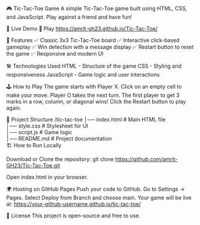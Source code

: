 🎮 Tic-Tac-Toe Game
A simple Tic-Tac-Toe game built using HTML, CSS, and JavaScript. Play against a friend and have fun!

🚀 Live Demo
🔗 Play https://amrit-gh23.github.io/Tic-Tac-Toe/

📌 Features
✅ Classic 3x3 Tic-Tac-Toe board
✅ Interactive click-based gameplay
✅ Win detection with a message display
✅ Restart button to reset the game
✅ Responsive and modern UI

🛠️ Technologies Used
HTML - Structure of the game
CSS - Styling and responsiveness
JavaScript - Game logic and user interactions

🕹️ How to Play
The game starts with Player X.
Click on an empty cell to make your move.
Player O takes the next turn.
The first player to get 3 marks in a row, column, or diagonal wins!
Click the Restart button to play again.

📂 Project Structure
/tic-tac-toe
│── index.html    # Main HTML file  
│── style.css     # Stylesheet for UI  
│── script.js     # Game logic  
│── README.md     # Project documentation  
🏗️ How to Run Locally

Download or Clone the repository:
git clone https://github.com/amrit-GH23/Tic-Tac-Toe.git

Open index.html in your browser.

🌍 Hosting on GitHub Pages
Push your code to GitHub.
Go to Settings → Pages.
Select Deploy from Branch and choose main.
Your game will be live at:
https://your-github-username.github.io/tic-tac-toe/

📜 License
This project is open-source and free to use.
